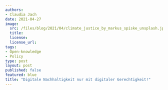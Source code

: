 ```yaml
---
authors:
- Claudia Jach
date: 2021-04-27
image:
  src: /files/blog/2021/04/climate_justice_by_markus_spiske_unsplash.jpg
  title:
  license:
  license_url:
tags:
- Open-knowledge
- Policy
type: post
layout: post
published: false
featured: blue
title: "Digitale Nachhaltigkeit nur mit digitaler Gerechtigkeit!"
---
```

